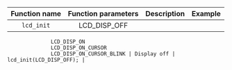    | **Function name** | **Function parameters** | **Description** | **Example** |
   | :-: | :-: | :-: | :-: |
   | `lcd_init` | LCD_DISP_OFF
                  LCD_DISP_ON 
                  LCD_DISP_ON_CURSOR 
                  LCD_DISP_ON_CURSOR_BLINK | Display off | lcd_init(LCD_DISP_OFF); |
